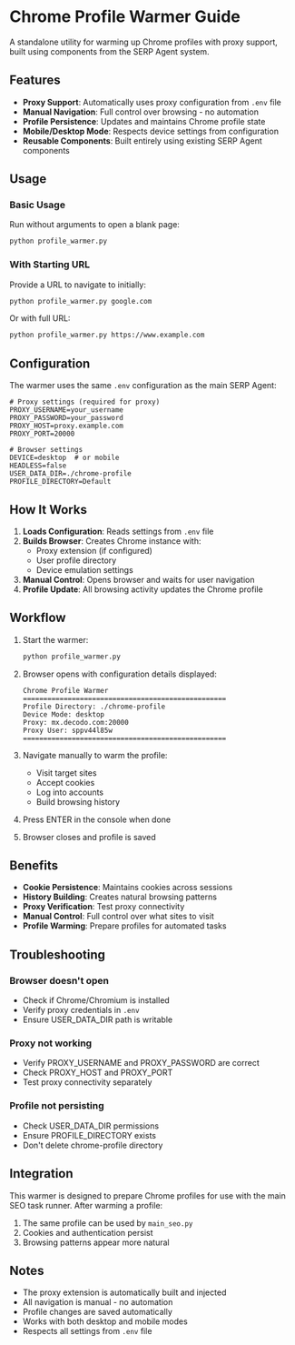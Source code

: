 # Chrome Profile Warmer Guide

A standalone utility for warming up Chrome profiles with proxy support, built using components from the SERP Agent system.

## Features

- **Proxy Support**: Automatically uses proxy configuration from `.env` file
- **Manual Navigation**: Full control over browsing - no automation
- **Profile Persistence**: Updates and maintains Chrome profile state
- **Mobile/Desktop Mode**: Respects device settings from configuration
- **Reusable Components**: Built entirely using existing SERP Agent components

## Usage

### Basic Usage

Run without arguments to open a blank page:
```bash
python profile_warmer.py
```

### With Starting URL

Provide a URL to navigate to initially:
```bash
python profile_warmer.py google.com
```

Or with full URL:
```bash
python profile_warmer.py https://www.example.com
```

## Configuration

The warmer uses the same `.env` configuration as the main SERP Agent:

```env
# Proxy settings (required for proxy)
PROXY_USERNAME=your_username
PROXY_PASSWORD=your_password
PROXY_HOST=proxy.example.com
PROXY_PORT=20000

# Browser settings
DEVICE=desktop  # or mobile
HEADLESS=false
USER_DATA_DIR=./chrome-profile
PROFILE_DIRECTORY=Default
```

## How It Works

1. **Loads Configuration**: Reads settings from `.env` file
2. **Builds Browser**: Creates Chrome instance with:
   - Proxy extension (if configured)
   - User profile directory
   - Device emulation settings
3. **Manual Control**: Opens browser and waits for user navigation
4. **Profile Update**: All browsing activity updates the Chrome profile

## Workflow

1. Start the warmer:
   ```bash
   python profile_warmer.py
   ```

2. Browser opens with configuration details displayed:
   ```
   Chrome Profile Warmer
   ==================================================
   Profile Directory: ./chrome-profile
   Device Mode: desktop
   Proxy: mx.decodo.com:20000
   Proxy User: sppv44l85w
   ==================================================
   ```

3. Navigate manually to warm the profile:
   - Visit target sites
   - Accept cookies
   - Log into accounts
   - Build browsing history

4. Press ENTER in the console when done

5. Browser closes and profile is saved

## Benefits

- **Cookie Persistence**: Maintains cookies across sessions
- **History Building**: Creates natural browsing patterns
- **Proxy Verification**: Test proxy connectivity
- **Manual Control**: Full control over what sites to visit
- **Profile Warming**: Prepare profiles for automated tasks

## Troubleshooting

### Browser doesn't open
- Check if Chrome/Chromium is installed
- Verify proxy credentials in `.env`
- Ensure USER_DATA_DIR path is writable

### Proxy not working
- Verify PROXY_USERNAME and PROXY_PASSWORD are correct
- Check PROXY_HOST and PROXY_PORT
- Test proxy connectivity separately

### Profile not persisting
- Check USER_DATA_DIR permissions
- Ensure PROFILE_DIRECTORY exists
- Don't delete chrome-profile directory

## Integration

This warmer is designed to prepare Chrome profiles for use with the main SEO task runner. After warming a profile:

1. The same profile can be used by `main_seo.py`
2. Cookies and authentication persist
3. Browsing patterns appear more natural

## Notes

- The proxy extension is automatically built and injected
- All navigation is manual - no automation
- Profile changes are saved automatically
- Works with both desktop and mobile modes
- Respects all settings from `.env` file
